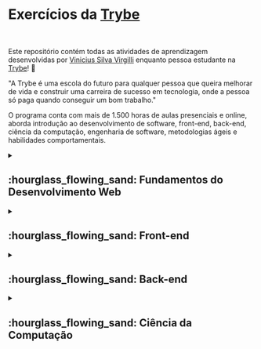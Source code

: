 # Exercícios da [Trybe](https://www.betrybe.com/)
<br>

Este repositório contém todas as atividades de aprendizagem desenvolvidas por [Vinicius Silva Virgilli](https://www.linkedin.com/in/vinicius-silva-virgilli/) enquanto pessoa estudante na [Trybe](https://www.betrybe.com/)! :rocket:

"A Trybe é uma escola do futuro para qualquer pessoa que queira melhorar de vida e construir uma carreira de sucesso em tecnologia, onde a pessoa só paga quando conseguir um bom trabalho."

O programa conta com mais de 1.500 horas de aulas presenciais e online, aborda introdução ao desenvolvimento de software, front-end, back-end, ciência da computação, engenharia de software, metodologias ágeis e habilidades comportamentais.


<details>
  <summary><h2>:hourglass_flowing_sand: Fundamentos do Desenvolvimento Web</h2></summary>

  <details>
    <summary><a href="https://github.com/vinicius-virgilli/trybe-exercicios/tree/main/1%20-%20Fundamentos/1%20-%20Unix%2C%20Shell%20e%20Git">Seção 1</a>: Introdução - Unix & Shell</summary>

  - [X] 1.1 - Unix e shell
  - [X] 1.2 - Git e Github, entendendo comandos
  - [X] 1.3 - Git e Github
  </details>

  <details>
    <summary><a href="https://github.com/vinicius-virgilli/trybe-exercicios/tree/main/1%20-%20Fundamentos/2%20-%20Introdu%C3%A7%C3%A3o%20%C3%A0%20HTML%20%26%20CSS">Seção 2</a>: Introdução à HTML & CSS</summary>

  - [x] 2.1 - HTML & CSS - Estruturas de página
  - [x] 2.2 - HTML & CSS - Primeiros passos em CSS
  - [X] 2.3 - HTML & CSS - Seletores e posicionamento
  - [X] 2.4 - HTML Semântico
  - [X] 2.5 - Projeto - Lessons Learned
  </details>

  <details>
    <summary><a href="https://github.com/vinicius-virgilli/trybe-exercicios/tree/main/1%20-%20Fundamentos/3%20-%20Introdu%C3%A7%C3%A3o%20%C3%A0%20JavaScript">Seção 3</a>: Introdução à JavaScript</summary>

  - [X] 3.1 - Primeiros passos
  - [X] 3.2 - Array e loop For
  - [X] 3.3 - Lógica de Programação e Algoritmos
  - [X] 3.4 - Objetos e funções
  - [X] 3.5 - ES6 - let, const, arrow functions e template literals
  - [X] 3.6 - Projeto - Playground Functions
  </details>

  <details>
    <summary><a href="https://github.com/vinicius-virgilli/trybe-exercicios/tree/main/1%20-%20Fundamentos/4%20-%20JavaScript:%20DOM%2C%20Eventos%20e%20Web%20Storage">Seção 4</a>: JavaScript: DOM, Eventos e Web Storage</summary>

  - [X] 4.1 - JDOM e seletores
  - [X] 4.2 - Trabalhando com elementos
  - [X] 4.3 - Eventos
  - [X] 4.4 - Web Storage
  - [X] 4.6 - Projeto - Arte com Pixels
  - [x] 4.7 - Projetos Bônus
  </details>

  <details>
    <summary><a href="https://github.com/vinicius-virgilli/trybe-exercicios/tree/main/1%20-%20Fundamentos/5%20-%20HTML%20e%20CSS:%20Forms%2C%20Flexbox%20e%20Responsivo">Seção 5</a>: HTML e CSS: Forms, Flexbox e Responsivo</summary>

  - [X] 5.1 - HTML & CSS - Forms
  - [X] 5.2 - Bibliotecas JavaScript e Frameworks CSS
  - [x] 5.3 - CSS Flexbox - Parte 1
  - [X] 5.4 - CSS Flexbox - Parte 2
  - [X] 5.5 - CSS Responsivo - Mobile First
  - [X] 5.6 - Projeto - Trybewarts
  </details>

  <details>
    <summary><a href="https://github.com/vinicius-virgilli/trybe-exercicios/tree/main/1%20-%20Fundamentos/6%20-%20Introdu%C3%A7%C3%A3o%20%C3%A0%20JavaScript%20ES6%20e%20Testes%20Unit%C3%A1rios">Seção 6</a>: Introdução à JavaScript ES6 e Testes Unitários</summary>

  - [X] 6.1 - Fluxo de exceções e manipulação de objetos
  - [X] 6.2 - Primeiros passos em Jest
  - [X] 6.3 - Matchers e cobertura de código
  - [X] 6.4 - Projeto - JavaScript Testes Unitários
  </details>

  <details>
    <summary><a href="https://github.com/vinicius-virgilli/trybe-exercicios/tree/main/1%20-%20Fundamentos/7%20-%20Higher%20Order%20Functions%20do%20JavaScript%20ES6">Seção 7</a>: Higher Order Functions do JavaScript ES6</summary>

  - [ ] 7.1 - Introdução a Higher Order Functions
  - [ ] 7.2 - Higher Order Functions - sort e map
  - [ ] 7.3 - Higher Order Functions - filter e reduce
  - [ ] 7.4 - JavaScript ES6 - spread operator, rest parameters e object destructuring
  - [ ] 7.5 - JavaScript ES6 - Array destructuring, Default destructuring, Object property shorthand, e default parameters
  - [ ] 7.6 - Projeto - Zoo functions
  </details>
</details>

<details>
  <summary><h2>:hourglass_flowing_sand: Front-end</h2></summary>

  <details>
    <summary><a href="https://github.com/vinicius-virgilli/trybe-exercicios/tree/main/1%20-%20Fundamentos/6%20-%20Introdu%C3%A7%C3%A3o%20%C3%A0%20JavaScript%20ES6%20e%20Testes%20Unit%C3%A1rios">Seção 1</a>: Introdução ao Frontend e JavaScript assíncrono</summary>

  - [ ] 1.1 - Ambiente de desenvolvimento
  - [ ] 1.2 - JavaScript Assíncrono - Promises e fetch
  - [ ] 1.3 - Prática - Casa de câmbio
  - [ ] 1.4 - Async, await e testes assíncronos
  - [ ] 1.5 - Projeto - Carrinho de compras
  </details>

  <details>
    <summary><a href="https://github.com/vinicius-virgilli/trybe-exercicios/tree/main/1%20-%20Fundamentos/6%20-%20Introdu%C3%A7%C3%A3o%20%C3%A0%20JavaScript%20ES6%20e%20Testes%20Unit%C3%A1rios">Seção 2</a>: Introdução ao React</summary>

  - [ ] 2.1 - 'Hello, world!' no React!
  - [ ] 2.2 - Componentes React
  - [ ] 2.3 - Projeto - Solar System
  </details>

  <details>
    <summary><a href="https://github.com/vinicius-virgilli/trybe-exercicios/tree/main/1%20-%20Fundamentos/6%20-%20Introdu%C3%A7%C3%A3o%20%C3%A0%20JavaScript%20ES6%20e%20Testes%20Unit%C3%A1rios">Seção 3</a>: Componentes com Estado, Eventos e Formulários com React</summary>

  - [ ] 3.1 - Componentes com estado e eventos
  - [ ] 3.2 - Formulários no React
  - [ ] 3.3 - Projeto - Tryunfo
  </details>

  <details>
    <summary><a href="https://github.com/vinicius-virgilli/trybe-exercicios/tree/main/1%20-%20Fundamentos/6%20-%20Introdu%C3%A7%C3%A3o%20%C3%A0%20JavaScript%20ES6%20e%20Testes%20Unit%C3%A1rios">Seção 4</a>: Ciclo de Vida de Componentes e React Router</summary>

  - [ ] 4.1 - Ciclo de vida de componentes
  - [ ] 4.2 - React Router
  - [ ] 4.3 - Projeto - TrybeTunes
  </details>

  <details>
    <summary><a href="https://github.com/vinicius-virgilli/trybe-exercicios/tree/main/1%20-%20Fundamentos/6%20-%20Introdu%C3%A7%C3%A3o%20%C3%A0%20JavaScript%20ES6%20e%20Testes%20Unit%C3%A1rios">Seção 5</a>: Metodologias Ágeis</summary>

  - [ ] 5.1 - Metodologias Ágeis
  - [ ] 5.2 - Projeto - Front-end Online Store
  </details>

  <details>
    <summary><a href="https://github.com/vinicius-virgilli/trybe-exercicios/tree/main/1%20-%20Fundamentos/6%20-%20Introdu%C3%A7%C3%A3o%20%C3%A0%20JavaScript%20ES6%20e%20Testes%20Unit%C3%A1rios">Seção 6</a>: Testes automatizados com React Testing Library</summary>

  - [ ] 6.1 - Primeiros passos
  - [ ] 6.2 - RTL - Mocks e Inputs
  - [ ] 6.3 - RTL - Testando React Router
  - [ ] 6.4 - Projeto - Testes em React
  </details>

  <details>
    <summary><a href="https://github.com/vinicius-virgilli/trybe-exercicios/tree/main/1%20-%20Fundamentos/6%20-%20Introdu%C3%A7%C3%A3o%20%C3%A0%20JavaScript%20ES6%20e%20Testes%20Unit%C3%A1rios">Seção 7</a>: Gerenciamento de estado com Redux</summary>

  - [ ] 7.1 - Introdução ao Redux - O estado global da aplicação
  - [ ] 7.2 - Usando o Redux no React
  - [ ] 7.3 - Usando o Redux no React - Prática
  - [ ] 7.4 - Usando o Redux no React - Actions Assíncronas
  - [ ] 7.5 - Testes em React-Redux
  - [ ] 7.6 - Projeto - Trybe Wallet
  </details>

  <details>
    <summary><a href="https://github.com/vinicius-virgilli/trybe-exercicios/tree/main/1%20-%20Fundamentos/6%20-%20Introdu%C3%A7%C3%A3o%20%C3%A0%20JavaScript%20ES6%20e%20Testes%20Unit%C3%A1rios">Seção 8</a>: Projeto Jogo de Trivia</summary>

  - [ ] 8.1 - Projeto - Jogo de Trivia
  </details>

  <details>
    <summary><a href="https://github.com/vinicius-virgilli/trybe-exercicios/tree/main/1%20-%20Fundamentos/6%20-%20Introdu%C3%A7%C3%A3o%20%C3%A0%20JavaScript%20ES6%20e%20Testes%20Unit%C3%A1rios">Seção 9</a>: Context API e React Hooks</summary>

  - [ ] 9.1 - React Hooks - useState e useEffect
  - [ ] 9.2 - Context API
  - [ ] 9.3 - Custom Hooks
  - [ ] 9.4 - Projeto - StarWars Datatable com Context API e Hooks
  </details>

  <details>
    <summary><a href="https://github.com/vinicius-virgilli/trybe-exercicios/tree/main/1%20-%20Fundamentos/6%20-%20Introdu%C3%A7%C3%A3o%20%C3%A0%20JavaScript%20ES6%20e%20Testes%20Unit%C3%A1rios">Seção 10</a>: Projeto App de Receitas</summary>

  - [ ] 10.1 - Projeto App de Receitas
  </details>
</details>

<details>
  <summary><h2>:hourglass_flowing_sand: Back-end</h2></summary>

  <details>
    <summary><a href="https://github.com/vinicius-virgilli/trybe-exercicios/tree/main/1%20-%20Fundamentos/6%20-%20Introdu%C3%A7%C3%A3o%20%C3%A0%20JavaScript%20ES6%20e%20Testes%20Unit%C3%A1rios">Seção 1</a>: Docker: Utilizando Containers</summary>

  - [ ] 1.1 - Utilizando Containers - Docker
  - [ ] 1.2 - Manipulando Imagens no Docker
  - [ ] 1.3 - Orquestrando Containers com Docker Compose
  - [ ] 1.4 - Projeto - Docker Todo-List
  </details>

  <details>
    <summary><a href="https://github.com/vinicius-virgilli/trybe-exercicios/tree/main/1%20-%20Fundamentos/6%20-%20Introdu%C3%A7%C3%A3o%20%C3%A0%20JavaScript%20ES6%20e%20Testes%20Unit%C3%A1rios">Seção 2</a>:  Introdução à SQL</summary>

  - [ ] 2.1 - Banco de dados SQL
  - [ ] 2.2 - Encontrando dados em um banco de dados
  - [ ] 2.3 - Filtrando dados de forma específica
  - [ ] 2.4 - Manipulando tabelas
  - [ ] 2.5 - Projeto - All For One
  </details>

  <details>
    <summary><a href="https://github.com/vinicius-virgilli/trybe-exercicios/tree/main/1%20-%20Fundamentos/6%20-%20Introdu%C3%A7%C3%A3o%20%C3%A0%20JavaScript%20ES6%20e%20Testes%20Unit%C3%A1rios">Seção 3</a>: Funções SQL, JOINs e Normalização</summary>

  - [ ] 3.1 - Funções mais usadas no SQL
  - [ ] 3.2 - Descomplicando JOINs
  - [ ] 3.3 - Transformando ideias em um modelo de banco de dados
  - [ ] 3.4 - Aula ao vivo + Projeto - One For All
  </details>

  <details>
    <summary><a href="https://github.com/vinicius-virgilli/trybe-exercicios/tree/main/1%20-%20Fundamentos/6%20-%20Introdu%C3%A7%C3%A3o%20%C3%A0%20JavaScript%20ES6%20e%20Testes%20Unit%C3%A1rios">Seção 4</a>:  Introdução ao desenvolvimento Web com Node.js</summary>

  - [ ] 4.1 - Node.js: Runtime Assíncrono
  - [ ] 4.2 - Node.js: API REST com Express
  - [ ] 4.3 - Node.js: Testes de Integração
  - [ ] 4.3 - Node.js: Express e Middlewares
  - [ ] 4.3 - Node.js: Express e MySQL
  - [ ] 4.3 - Projeto - Talker Manager
  </details>

  <details>
    <summary><a href="https://github.com/vinicius-virgilli/trybe-exercicios/tree/main/1%20-%20Fundamentos/6%20-%20Introdu%C3%A7%C3%A3o%20%C3%A0%20JavaScript%20ES6%20e%20Testes%20Unit%C3%A1rios">Seção 5</a>: Arquitetura de Software: Model, Service e Controller</summary>

  - [ ] 5.1 - Arquitetura de Software: Camada Model
  - [ ] 5.2 - Arquitetura de Software: Camada Service
  - [ ] 5.2 - Arquitetura de Software: Camada Controller
  - [ ] 5.2 - Projeto - Store Manager
  </details>

  <details>
    <summary><a href="https://github.com/vinicius-virgilli/trybe-exercicios/tree/main/1%20-%20Fundamentos/6%20-%20Introdu%C3%A7%C3%A3o%20%C3%A0%20JavaScript%20ES6%20e%20Testes%20Unit%C3%A1rios">Seção 6</a>: Node.js: ORM e Autenticação</summary>

  - [ ] 6.1 - ORM - Interface da aplicação com o banco de dados
  - [ ] 6.2 - ORM - Associations 1:1 e 1:N
  - [ ] 6.3 - ORM - Associations N:N e Transactions
  - [ ] 6.4 - JWT - (JSON Web Token)
  - [ ] 6.4 - Projeto - API de Blogs
  </details>

  <details>
    <summary><a href="https://github.com/vinicius-virgilli/trybe-exercicios/tree/main/1%20-%20Fundamentos/6%20-%20Introdu%C3%A7%C3%A3o%20%C3%A0%20JavaScript%20ES6%20e%20Testes%20Unit%C3%A1rios">Seção 7</a>: Masterclass: Implantação de Aplicações na Nuvem</summary>

  - [ ] 7.1 - Infraestrutura: Deploy com Railway
  </details>

  <details>
    <summary><a href="https://github.com/vinicius-virgilli/trybe-exercicios/tree/main/1%20-%20Fundamentos/6%20-%20Introdu%C3%A7%C3%A3o%20%C3%A0%20JavaScript%20ES6%20e%20Testes%20Unit%C3%A1rios">Seção 8</a>: Introdução a TypeScript</summary>

  - [ ] 8.1 - Introdução ao TypeScript
  - [ ] 8.1 - Tipagem Estática e Generics
  - [ ] 8.1 - Express com TypeScript
  - [ ] 8.1 - Projeto - Trybesmith
  </details>

  <details>
    <summary><a href="https://github.com/vinicius-virgilli/trybe-exercicios/tree/main/1%20-%20Fundamentos/6%20-%20Introdu%C3%A7%C3%A3o%20%C3%A0%20JavaScript%20ES6%20e%20Testes%20Unit%C3%A1rios">Seção 9</a>: Programação Orientada a Objetos (POO) e SOLID</summary>

  - [ ] 9.1 - Introdução à Orientação a Objetos
  - [ ] 9.2 - Herança e Composição
  - [ ] 9.3 - Polimorfismo
  - [ ] 9.4 - SOLID - Introdução e Princípios S, O e D
  - [ ] 9.4 - SOLID - Princípios L e I
  - [ ] 9.4 - Projeto - Trybers and Dragons
  </details>

  <details>
    <summary><a href="https://github.com/vinicius-virgilli/trybe-exercicios/tree/main/1%20-%20Fundamentos/6%20-%20Introdu%C3%A7%C3%A3o%20%C3%A0%20JavaScript%20ES6%20e%20Testes%20Unit%C3%A1rios">Seção 10</a>: Projeto - TFC - Trybe Futebol Clube</summary>

  - [ ] 10.1 - Projeto - TFC - Trybe Futebol Clube
  </details>

  <details>
    <summary><a href="https://github.com/vinicius-virgilli/trybe-exercicios/tree/main/1%20-%20Fundamentos/6%20-%20Introdu%C3%A7%C3%A3o%20%C3%A0%20JavaScript%20ES6%20e%20Testes%20Unit%C3%A1rios">Seção 11</a>: Introdução ao MongoDB</summary>

  - [ ] 10.1 - MongoDB - Introdução
  - [ ] 10.1 - Filter Operators
  - [ ] 10.1 - Operadores de consulta
  - [ ] 10.1 - Updates Simples
  - [ ] 10.1 - Updates Complexos - Arrays
  - [ ] 10.1 - Projeto - Commerce
  </details>

  <details>
    <summary><a href="https://github.com/vinicius-virgilli/trybe-exercicios/tree/main/1%20-%20Fundamentos/6%20-%20Introdu%C3%A7%C3%A3o%20%C3%A0%20JavaScript%20ES6%20e%20Testes%20Unit%C3%A1rios">Seção 12</a>: APIs OO e NoSQL</summary>

  - [ ] 10.1 - APIs orientadas a objetos e NoSQL: POO e ODMs
  - [ ] 10.1 - APIs orientadas a objetos e NoSQL: Herança e Abstração
  - [ ] 10.1 - Projeto - Car Shop
  </details>

  <details>
    <summary><a href="https://github.com/vinicius-virgilli/trybe-exercicios/tree/main/1%20-%20Fundamentos/6%20-%20Introdu%C3%A7%C3%A3o%20%C3%A0%20JavaScript%20ES6%20e%20Testes%20Unit%C3%A1rios">Seção 13</a>: Projeto - App de Delivery</summary>

  - [ ] 10.1 - Projeto - App de Delivery
  </details>
</details>

<details>
  <summary><h2>:hourglass_flowing_sand: Ciência da Computação</h2></summary>

  <details>
    <summary><a href="https://github.com/vinicius-virgilli/trybe-exercicios/tree/main/1%20-%20Fundamentos/1%20-%20Unix%2C%20Shell%20e%20Git">Seção 1</a>: Introdução à Python</summary>

  - [ ] 1.1 - Aprendendo Python
  - [ ] 1.2 - Entrada e Saída de Dados
  - [ ] 1.3 - Testes
  - [ ] 1.3 - Projeto - Job Insights
  </details>

  <details>
    <summary><a href="https://github.com/vinicius-virgilli/trybe-exercicios/tree/main/1%20-%20Fundamentos/2%20-%20Introdu%C3%A7%C3%A3o%20%C3%A0%20HTML%20%26%20CSS">Seção 2</a>: Padrões de Projeto</summary>

  - [ ] 2.1 - P.O.O em Python
  - [ ] 2.2 - Padrões - Iterator, Adapter, Strategy
  - [ ] 2.3 - Padrões - Decorator, Observer, Factory
  - [ ] 2.4 - Projeto - Relatórios de Estoque
  </details>

  <details>
    <summary><a href="https://github.com/vinicius-virgilli/trybe-exercicios/tree/main/1%20-%20Fundamentos/3%20-%20Introdu%C3%A7%C3%A3o%20%C3%A0%20JavaScript">Seção 3</a>: Raspagem de Dados</summary>

  - [ ] 3.1 - Raspagem de Dados
  - [ ] 3.2 - Outras Ferramentas de Raspagem de Dados
  - [ ] 3.3 - Dia de Atividades - Crawlers + POO
  - [ ] 3.4 - Projeto - Tech news
  </details>

  <details>
    <summary><a href="https://github.com/vinicius-virgilli/trybe-exercicios/tree/main/1%20-%20Fundamentos/4%20-%20JavaScript:%20DOM%2C%20Eventos%20e%20Web%20Storage">Seção 4</a>: Algoritmos</summary>

  - [ ] 4.1 - Complexidade de Algoritmos
  - [ ] 4.2 - Recursividade e Estratégias para solução de problemas
  - [ ] 4.3 - Algoritmos de ordenação e busca
  - [ ] 4.4 - Projeto - Algoritmos
  </details>

  <details>
    <summary><a href="https://github.com/vinicius-virgilli/trybe-exercicios/tree/main/1%20-%20Fundamentos/5%20-%20HTML%20e%20CSS:%20Forms%2C%20Flexbox%20e%20Responsivo">Seção 5</a>: Estrutura de Dados I: Arrays, Listas, Filas e Pilhas</summary>

  - [ ] 5.1 - Arquitetura de Computadores
  - [ ] 5.2 - Arrays
  - [ ] 5.3 - Nó e Listas Encadeadas
  - [ ] 5.4 - Pilhas e Filas
  - [ ] 5.5 - Projeto - TING - Trybe Is Not Google
  </details>

  <details>
    <summary><a href="https://github.com/vinicius-virgilli/trybe-exercicios/tree/main/1%20-%20Fundamentos/6%20-%20Introdu%C3%A7%C3%A3o%20%C3%A0%20JavaScript%20ES6%20e%20Testes%20Unit%C3%A1rios">Seção 6</a>: Estrutura de Dados II: Hashmaps e Sets</summary>

  - [ ] 6.1 - Hashmap e Dict
  - [ ] 6.2 - Set
  - [ ] 6.3 - Projeto - Restaurant Orders
  </details>
</details>

